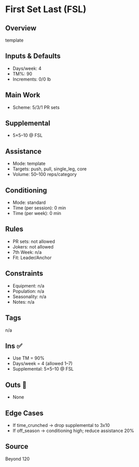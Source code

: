 # First Set Last (FSL)

## Overview
template

## Inputs & Defaults
- Days/week: 4
- TM%: 90
- Increments: 0/0 lb

## Main Work
- Scheme: 5/3/1 PR sets

## Supplemental
- 5×5–10 @ FSL

## Assistance
- Mode: template
- Targets: push, pull, single_leg, core
- Volume: 50–100 reps/category

## Conditioning
- Mode: standard
- Time (per session): 0 min
- Time (per week): 0 min

## Rules
- PR sets: not allowed
- Jokers: not allowed
- 7th Week: n/a
- Fit: Leader/Anchor

## Constraints
- Equipment: n/a
- Population: n/a
- Seasonality: n/a
- Notes: n/a

## Tags
n/a

## Ins ✅
- Use TM = 90%
- Days/week = 4 (allowed 1–7)
- Supplemental: 5×5–10 @ FSL

## Outs 🚫
- None

## Edge Cases
- If time_crunched → drop supplemental to 3x10
- If off_season → conditioning high; reduce assistance 20%

## Source
Beyond 120